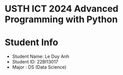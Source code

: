 USTH ICT 2024 Advanced Programming with Python
==============================================
Student Info
=========================

* Student Name: Le Duy Anh 
* Student ID: 22BI13017
* Major : DS (Data Science)

